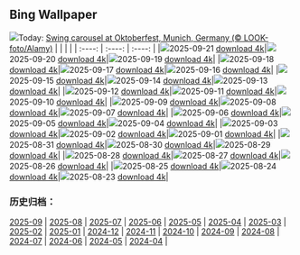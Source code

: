 ## Bing Wallpaper
![](https://cn.bing.com/th?id=OHR.OktoberfestSwing_EN-US7916182497_UHD.jpg&w=1000)Today: [Swing carousel at Oktoberfest, Munich, Germany (© LOOK-foto/Alamy)](https://cn.bing.com/th?id=OHR.OktoberfestSwing_EN-US7916182497_UHD.jpg&rf=LaDigue_UHD.jpg&pid=hp&w=3840&h=2160&rs=1&c=4)
|      |      |      |
| :----: | :----: | :----: |
|![](https://cn.bing.com/th?id=OHR.OktoberfestSwing_EN-US7916182497_UHD.jpg&pid=hp&w=384&h=216&rs=1&c=4)2025-09-21 [download 4k](https://cn.bing.com/th?id=OHR.OktoberfestSwing_EN-US7916182497_UHD.jpg&rf=LaDigue_UHD.jpg&pid=hp&w=3840&h=2160&rs=1&c=4)|![](https://cn.bing.com/th?id=OHR.ThousandIslands_EN-US7884567746_UHD.jpg&pid=hp&w=384&h=216&rs=1&c=4)2025-09-20 [download 4k](https://cn.bing.com/th?id=OHR.ThousandIslands_EN-US7884567746_UHD.jpg&rf=LaDigue_UHD.jpg&pid=hp&w=3840&h=2160&rs=1&c=4)|![](https://cn.bing.com/th?id=OHR.DunquinIreland_EN-US9846056364_UHD.jpg&pid=hp&w=384&h=216&rs=1&c=4)2025-09-19 [download 4k](https://cn.bing.com/th?id=OHR.DunquinIreland_EN-US9846056364_UHD.jpg&rf=LaDigue_UHD.jpg&pid=hp&w=3840&h=2160&rs=1&c=4)|
|![](https://cn.bing.com/th?id=OHR.YoungMoose_EN-US2991221135_UHD.jpg&pid=hp&w=384&h=216&rs=1&c=4)2025-09-18 [download 4k](https://cn.bing.com/th?id=OHR.YoungMoose_EN-US2991221135_UHD.jpg&rf=LaDigue_UHD.jpg&pid=hp&w=3840&h=2160&rs=1&c=4)|![](https://cn.bing.com/th?id=OHR.OzoneEarth_EN-US9728527733_UHD.jpg&pid=hp&w=384&h=216&rs=1&c=4)2025-09-17 [download 4k](https://cn.bing.com/th?id=OHR.OzoneEarth_EN-US9728527733_UHD.jpg&rf=LaDigue_UHD.jpg&pid=hp&w=3840&h=2160&rs=1&c=4)|![](https://cn.bing.com/th?id=OHR.DallasLegorreta_EN-US9050675226_UHD.jpg&pid=hp&w=384&h=216&rs=1&c=4)2025-09-16 [download 4k](https://cn.bing.com/th?id=OHR.DallasLegorreta_EN-US9050675226_UHD.jpg&rf=LaDigue_UHD.jpg&pid=hp&w=3840&h=2160&rs=1&c=4)|
|![](https://cn.bing.com/th?id=OHR.HohWaterfall_EN-US9003533736_UHD.jpg&pid=hp&w=384&h=216&rs=1&c=4)2025-09-15 [download 4k](https://cn.bing.com/th?id=OHR.HohWaterfall_EN-US9003533736_UHD.jpg&rf=LaDigue_UHD.jpg&pid=hp&w=3840&h=2160&rs=1&c=4)|![](https://cn.bing.com/th?id=OHR.PointReyesSeashore_EN-US8949381326_UHD.jpg&pid=hp&w=384&h=216&rs=1&c=4)2025-09-14 [download 4k](https://cn.bing.com/th?id=OHR.PointReyesSeashore_EN-US8949381326_UHD.jpg&rf=LaDigue_UHD.jpg&pid=hp&w=3840&h=2160&rs=1&c=4)|![](https://cn.bing.com/th?id=OHR.SpinnerDolphins_EN-US8860882818_UHD.jpg&pid=hp&w=384&h=216&rs=1&c=4)2025-09-13 [download 4k](https://cn.bing.com/th?id=OHR.SpinnerDolphins_EN-US8860882818_UHD.jpg&rf=LaDigue_UHD.jpg&pid=hp&w=3840&h=2160&rs=1&c=4)|
|![](https://cn.bing.com/th?id=OHR.LibertyManhattan_EN-US8781721086_UHD.jpg&pid=hp&w=384&h=216&rs=1&c=4)2025-09-12 [download 4k](https://cn.bing.com/th?id=OHR.LibertyManhattan_EN-US8781721086_UHD.jpg&rf=LaDigue_UHD.jpg&pid=hp&w=3840&h=2160&rs=1&c=4)|![](https://cn.bing.com/th?id=OHR.YorkshireHay_EN-US8523120193_UHD.jpg&pid=hp&w=384&h=216&rs=1&c=4)2025-09-11 [download 4k](https://cn.bing.com/th?id=OHR.YorkshireHay_EN-US8523120193_UHD.jpg&rf=LaDigue_UHD.jpg&pid=hp&w=3840&h=2160&rs=1&c=4)|![](https://cn.bing.com/th?id=OHR.SwissSquirrel_EN-US8185093853_UHD.jpg&pid=hp&w=384&h=216&rs=1&c=4)2025-09-10 [download 4k](https://cn.bing.com/th?id=OHR.SwissSquirrel_EN-US8185093853_UHD.jpg&rf=LaDigue_UHD.jpg&pid=hp&w=3840&h=2160&rs=1&c=4)|
|![](https://cn.bing.com/th?id=OHR.OrchardLibrary_EN-US8095609746_UHD.jpg&pid=hp&w=384&h=216&rs=1&c=4)2025-09-09 [download 4k](https://cn.bing.com/th?id=OHR.OrchardLibrary_EN-US8095609746_UHD.jpg&rf=LaDigue_UHD.jpg&pid=hp&w=3840&h=2160&rs=1&c=4)|![](https://cn.bing.com/th?id=OHR.BlueGdansk_EN-US8032283831_UHD.jpg&pid=hp&w=384&h=216&rs=1&c=4)2025-09-08 [download 4k](https://cn.bing.com/th?id=OHR.BlueGdansk_EN-US8032283831_UHD.jpg&rf=LaDigue_UHD.jpg&pid=hp&w=3840&h=2160&rs=1&c=4)|![](https://cn.bing.com/th?id=OHR.RufousHummer_EN-US7346003108_UHD.jpg&pid=hp&w=384&h=216&rs=1&c=4)2025-09-07 [download 4k](https://cn.bing.com/th?id=OHR.RufousHummer_EN-US7346003108_UHD.jpg&rf=LaDigue_UHD.jpg&pid=hp&w=3840&h=2160&rs=1&c=4)|
|![](https://cn.bing.com/th?id=OHR.SunsetPier_EN-US7261804528_UHD.jpg&pid=hp&w=384&h=216&rs=1&c=4)2025-09-06 [download 4k](https://cn.bing.com/th?id=OHR.SunsetPier_EN-US7261804528_UHD.jpg&rf=LaDigue_UHD.jpg&pid=hp&w=3840&h=2160&rs=1&c=4)|![](https://cn.bing.com/th?id=OHR.WrestlingBears_EN-US4338158114_UHD.jpg&pid=hp&w=384&h=216&rs=1&c=4)2025-09-05 [download 4k](https://cn.bing.com/th?id=OHR.WrestlingBears_EN-US4338158114_UHD.jpg&rf=LaDigue_UHD.jpg&pid=hp&w=3840&h=2160&rs=1&c=4)|![](https://cn.bing.com/th?id=OHR.MinnesotaWaters_EN-US4282198656_UHD.jpg&pid=hp&w=384&h=216&rs=1&c=4)2025-09-04 [download 4k](https://cn.bing.com/th?id=OHR.MinnesotaWaters_EN-US4282198656_UHD.jpg&rf=LaDigue_UHD.jpg&pid=hp&w=3840&h=2160&rs=1&c=4)|
|![](https://cn.bing.com/th?id=OHR.DeadvleiTrees_EN-US4233800313_UHD.jpg&pid=hp&w=384&h=216&rs=1&c=4)2025-09-03 [download 4k](https://cn.bing.com/th?id=OHR.DeadvleiTrees_EN-US4233800313_UHD.jpg&rf=LaDigue_UHD.jpg&pid=hp&w=3840&h=2160&rs=1&c=4)|![](https://cn.bing.com/th?id=OHR.LaborDayChicago_EN-US3947410593_UHD.jpg&pid=hp&w=384&h=216&rs=1&c=4)2025-09-02 [download 4k](https://cn.bing.com/th?id=OHR.LaborDayChicago_EN-US3947410593_UHD.jpg&rf=LaDigue_UHD.jpg&pid=hp&w=3840&h=2160&rs=1&c=4)|![](https://cn.bing.com/th?id=OHR.ScottsBluff_EN-US3893566724_UHD.jpg&pid=hp&w=384&h=216&rs=1&c=4)2025-09-01 [download 4k](https://cn.bing.com/th?id=OHR.ScottsBluff_EN-US3893566724_UHD.jpg&rf=LaDigue_UHD.jpg&pid=hp&w=3840&h=2160&rs=1&c=4)|
|![](https://cn.bing.com/th?id=OHR.MaldivesWhaleShark_EN-US3819740955_UHD.jpg&pid=hp&w=384&h=216&rs=1&c=4)2025-08-31 [download 4k](https://cn.bing.com/th?id=OHR.MaldivesWhaleShark_EN-US3819740955_UHD.jpg&rf=LaDigue_UHD.jpg&pid=hp&w=3840&h=2160&rs=1&c=4)|![](https://cn.bing.com/th?id=OHR.PlazaMayor_EN-US3692727880_UHD.jpg&pid=hp&w=384&h=216&rs=1&c=4)2025-08-30 [download 4k](https://cn.bing.com/th?id=OHR.PlazaMayor_EN-US3692727880_UHD.jpg&rf=LaDigue_UHD.jpg&pid=hp&w=3840&h=2160&rs=1&c=4)|![](https://cn.bing.com/th?id=OHR.WhiteEgret_EN-US3605994040_UHD.jpg&pid=hp&w=384&h=216&rs=1&c=4)2025-08-29 [download 4k](https://cn.bing.com/th?id=OHR.WhiteEgret_EN-US3605994040_UHD.jpg&rf=LaDigue_UHD.jpg&pid=hp&w=3840&h=2160&rs=1&c=4)|
|![](https://cn.bing.com/th?id=OHR.FaroeLake_EN-US3557234950_UHD.jpg&pid=hp&w=384&h=216&rs=1&c=4)2025-08-28 [download 4k](https://cn.bing.com/th?id=OHR.FaroeLake_EN-US3557234950_UHD.jpg&rf=LaDigue_UHD.jpg&pid=hp&w=3840&h=2160&rs=1&c=4)|![](https://cn.bing.com/th?id=OHR.TrulliHouses_EN-US3489439665_UHD.jpg&pid=hp&w=384&h=216&rs=1&c=4)2025-08-27 [download 4k](https://cn.bing.com/th?id=OHR.TrulliHouses_EN-US3489439665_UHD.jpg&rf=LaDigue_UHD.jpg&pid=hp&w=3840&h=2160&rs=1&c=4)|![](https://cn.bing.com/th?id=OHR.YellowstoneRiver_EN-US3380364726_UHD.jpg&pid=hp&w=384&h=216&rs=1&c=4)2025-08-26 [download 4k](https://cn.bing.com/th?id=OHR.YellowstoneRiver_EN-US3380364726_UHD.jpg&rf=LaDigue_UHD.jpg&pid=hp&w=3840&h=2160&rs=1&c=4)|
|![](https://cn.bing.com/th?id=OHR.CervusDama_EN-US3217647015_UHD.jpg&pid=hp&w=384&h=216&rs=1&c=4)2025-08-25 [download 4k](https://cn.bing.com/th?id=OHR.CervusDama_EN-US3217647015_UHD.jpg&rf=LaDigue_UHD.jpg&pid=hp&w=3840&h=2160&rs=1&c=4)|![](https://cn.bing.com/th?id=OHR.SaintBarbaras_EN-US3076115197_UHD.jpg&pid=hp&w=384&h=216&rs=1&c=4)2025-08-24 [download 4k](https://cn.bing.com/th?id=OHR.SaintBarbaras_EN-US3076115197_UHD.jpg&rf=LaDigue_UHD.jpg&pid=hp&w=3840&h=2160&rs=1&c=4)|![](https://cn.bing.com/th?id=OHR.PalouseWA_EN-US2419102005_UHD.jpg&pid=hp&w=384&h=216&rs=1&c=4)2025-08-23 [download 4k](https://cn.bing.com/th?id=OHR.PalouseWA_EN-US2419102005_UHD.jpg&rf=LaDigue_UHD.jpg&pid=hp&w=3840&h=2160&rs=1&c=4)|

### 历史归档：
[2025-09](/picture/2025-09/) | [2025-08](/picture/2025-08/) | [2025-07](/picture/2025-07/) | [2025-06](/picture/2025-06/) | [2025-05](/picture/2025-05/) | [2025-04](/picture/2025-04/) | [2025-03](/picture/2025-03/) | [2025-02](/picture/2025-02/) | 
[2025-01](/picture/2025-01/) | [2024-12](/picture/2024-12/) | [2024-11](/picture/2024-11/) | [2024-10](/picture/2024-10/) | [2024-09](/picture/2024-09/) | [2024-08](/picture/2024-08/) | [2024-07](/picture/2024-07/) | [2024-06](/picture/2024-06/) | 
[2024-05](/picture/2024-05/) | [2024-04](/picture/2024-04/) | 